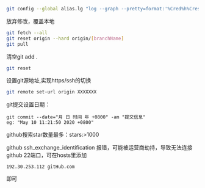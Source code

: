 ```bash
git config --global alias.lg "log --graph --pretty=format:'%Cred%h%Creset -%C(yellow)%d%Creset %s %Cgreen(%cr)%Creset %Cblue <%an>' --abbrev-commit"
```
放弃修改，覆盖本地
```bash
git fetch --all
git reset origin --hard origin/[branchName]
git pull
```

清空git add .
```bash
git reset 
```

设置git源地址,实现https/ssh的切换
```bash
git remote set-url origin XXXXXXX
```

git提交设置日期：
```
git commit --date="月 日 时间 年 +0800" -am "提交信息"
eg: "May 10 11:21:50 2020 +0800"
```

github搜索star数量最多：stars:>1000 

github ssh_exchange_identification 报错，可能被运营商劫持，导致无法连接github 22端口，可在hosts里添加
```
192.30.253.112 gitHub.com
```
即可
